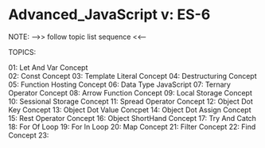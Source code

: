 # Advanced_JavaScript v: ES-6

NOTE: -->> follow topic list sequence <<--

TOPICS:

01: Let And Var Concept  
02: Const Concept
03: Template Literal Concept
04: Destructuring Concept
05: Function Hosting Concept
06: Data Type JavaScript
07: Ternary Operator Concept
08: Arrow Function Concept
09: Local Storage Concept
10: Sessional Storage Concept
11: Spread Operator Concept
12: Object Dot Key Concept
13: Object Dot Value Concpet
14: Object Dot Assign Concept
15: Rest Operator Concept
16: Object ShortHand Concept
17: Try And Catch
18: For Of Loop
19: For In Loop
20: Map Concept
21: Filter Concept
22: Find Concept
23: 

